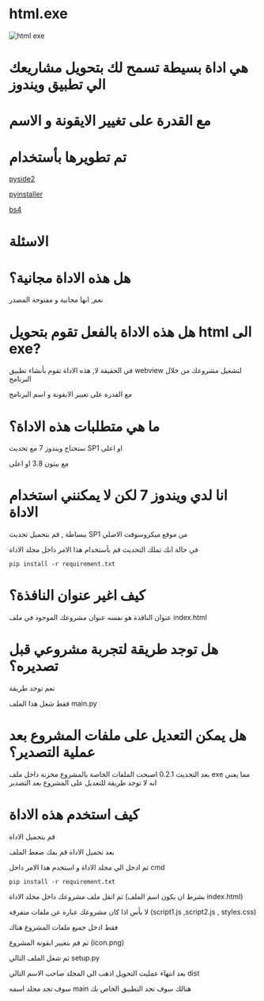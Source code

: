 # html.exe
![html exe](https://github.com/MRbreaddz/html.exe_tool/assets/170880303/57d916cd-3684-4369-a730-784f9ed9fb1a)
# هي اداة بسيطة تسمح لك بتحويل مشاريعك الي تطبيق ويندوز 


# مع القدرة على تغيير الايقونة و الاسم

# تم تطويرها بأستخدام

[pyside2](https://pypi.org/project/PySide2/)

[pyinstaller](https://pypi.org/project/pyinstaller/)

[bs4](https://pypi.org/project/beautifulsoup4/)

# الاسئلة

# هل هذه الاداة مجانية؟

نعم, انها مجانية و مفتوحة المصدر


# هل هذه الاداة بالفعل تقوم بتحويل html الى exe?

في الحقيقة لا, هذه الاداة تقوم بأنشاء تطبيق webview لتشغيل مشروعك من خلال البرنامج

مع  القدرة على تغيير الايقونة و اسم البرنامج


# ما هي متطلبات هذه الاداة؟

ستحتاج ويندوز 7 مع تحديث SP1 او اعلى

مع بيثون 3.8 او اعلى


# انا لدي ويندوز 7 لكن لا يمكنني استخدام الاداة

ببساطة , قم بتحميل تحديث SP1 من موقع ميكروسوفت الاصلي

في حالة انك تملك التحديث قم بأستخدام هذا الامر داخل مجلد الاداة

    pip install -r requirement.txt

# كيف اغير عنوان النافذة؟

عنوان النافذة هو نفسه عنوان مشروعك الموجود في ملف index.html

# هل توجد طريقة لتجربة مشروعي قبل تصديره؟

نعم توجد طريقة 

فقط شغل هذا الملف main.py

# هل يمكن التعديل على ملفات المشروع بعد عملية التصدير؟

بعد التحديث 0.2.1 اصبحت الملفات الخاصة بالمشروع مخزنة داخل ملف exe مما يعني انه لا توجد طريقة للتعديل على المشروع بعد التصدير

# كيف استخدم هذه الاداة


قم بتحميل الاداة

بعد تحميل الاداة قم بفك ضغط الملف

ثم ادخل الي مجلد الاداة و استخدم هذا الامر داخل cmd

    pip install -r requirement.txt

ثم انقل ملف مشروعك داخل مجلد الاداة (بشرط ان يكون اسم الملف index.html)

لا بأس اذا كان مشروعك عبارة عن ملفات متفرقة (script1.js ,script2.js , styles.css)
 
فقط ادخل جميع ملفات المشروع هناك

ثم قم بتغيير ايقونة المشروع (icon.png)

ثم شغل الملف التالي setup.py

بعد انتهاء عمليت التحويل اذهب الي المجلد صاحب الاسم التالي
dist

سوف تجد مجلد اسمه main هنالك سوف تجد التطبيق الخاص بك
